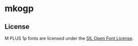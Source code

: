 # mkogp

## License

M PLUS 1p fonts are licensed under the [SIL Open Font License](https://scripts.sil.org/cms/scripts/page.php?site_id=nrsi&id=OFL).
